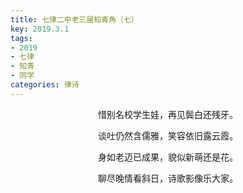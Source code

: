 ```yaml
---
title: 七律二中老三届知青角（七）
key: 2019.3.1
tags: 
- 2019
- 七律
- 知青
- 同学
categories: 律诗
---
```


<p align="center">惜别名校学生娃，再见鬓白还残牙。
</p>
<p align="center">谈吐仍然含儒雅，笑容依旧露云霞。
</p>
<p align="center">身如老迈已成果，貌似新萌还是花。
</p>
<p align="center">聊尽晚情看斜日，诗歌影像乐大家。
</p>
